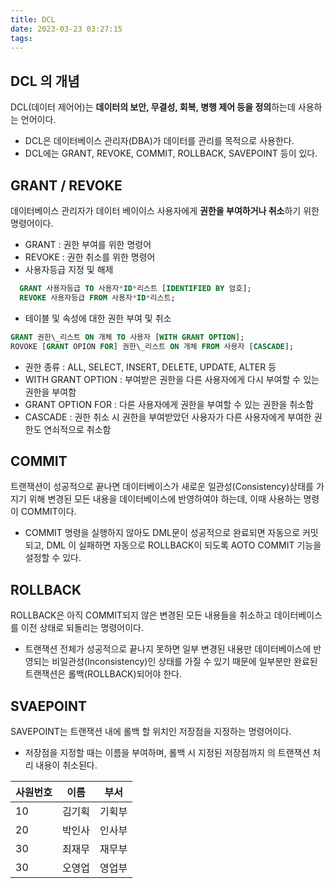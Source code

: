 ```yaml
---
title: DCL
date: 2023-03-23 03:27:15
tags:
---
```


## DCL 의 개념

DCL(데이터 제어어)는 **데이터의 보안, 무결성, 회복, 병행 제어 등을 정의**하는데 사용하는 언어이다.

- DCL은 데이터베이스 관리자(DBA)가 데이터를 관리를 목적으로 사용한다.
- DCL에는 GRANT, REVOKE, COMMIT, ROLLBACK, SAVEPOINT 등이 있다.

## GRANT / REVOKE

데이터베이스 관리자가 데이터 베이이스 사용자에게 **권한을 부여하거나 취소**하기 위한 명령어이다.

- GRANT : 권한 부여를 위한 명령어
- REVOKE : 권한 취소를 위한 명령어
- 사용자등급 지정 및 해제

```sql
  GRANT 사용자등급 TO 사용자*ID*리스트 [IDENTIFIED BY 암호];
  REVOKE 사용자등급 FROM 사용자*ID*리스트;
```

- 테이블 및 속성에 대한 권한 부여 및 취소

```sql
GRANT 권한\_리스트 ON 개체 TO 사용자 [WITH GRANT OPTION];
ROVOKE [GRANT OPION FOR] 권한\_리스트 ON 개체 FROM 사용자 [CASCADE];
```

- 권한 종류 : ALL, SELECT, INSERT, DELETE, UPDATE, ALTER 등
- WITH GRANT OPTION : 부여받은 권한을 다른 사용자에게 다시 부여할 수 있는 권한을 부여함
- GRANT OPTION FOR : 다른 사용자에게 권한을 부여할 수 있는 권한을 취소함
- CASCADE : 권한 취소 시 권한을 부여받았던 사용자가 다른 사용자에게 부여한 권한도 연쇠적으로 취소함

## COMMIT

트랜잭션이 성공적으로 끝나면 데이터베이스가 새로운 일관성(Consistency)상태를 가지기 위해 변경된 모든 내용을 데이터베이스에 반영하여야 하는데, 이때 사용하는 명령이 COMMIT이다.

- COMMIT 명령을 실행하지 않아도 DML문이 성공적으로 완료되면 자동으로 커밋되고, DML 이 실패하면 자동으로 ROLLBACK이 되도록 AOTO COMMIT 기능을 설정할 수 있다.

## ROLLBACK

ROLLBACK은 아직 COMMIT되지 않은 변경된 모든 내용들을 취소하고 데이터베이스를 이전 상태로 되돌리는 명령어이다.

- 트랜잭션 전체가 성공적으로 끝나지 못하면 일부 변경된 내용만 데이터베이스에 반영되는 비일관성(Inconsistency)인 상태를 가질 수 있기 때문에 일부분만 완료된 트랜잭션은 롤백(ROLLBACK)되어야 한다.

## SVAEPOINT

SAVEPOINT는 트랜잭션 내에 롤백 할 위치인 저장점을 지정하는 명령어이다.

- 저장점을 지정할 때는 이름을 부여하며, 롤백 시 지정된 저장점까지 의 트랜잭션 처리 내용이 취소된다.

| 사원번호 | 이름   | 부서   |
| -------- | ------ | ------ |
| 10       | 김기획 | 기획부 |
| 20       | 박인사 | 인사부 |
| 30       | 최재무 | 재무부 |
| 30       | 오영업 | 영업부 |
